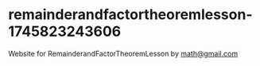 # remainderandfactortheoremlesson-1745823243606
Website for RemainderandFactorTheoremLesson by math@gmail.com
